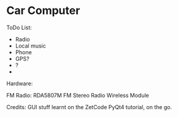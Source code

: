 # Car Computer

ToDo List:

 - Radio
 - Local music
 - Phone
 - GPS?
 - ?
 - 


Hardware:

FM Radio: RDA5807M FM Stereo Radio Wireless Module


Credits:
GUI stuff learnt on the ZetCode PyQt4 tutorial, on the go.
